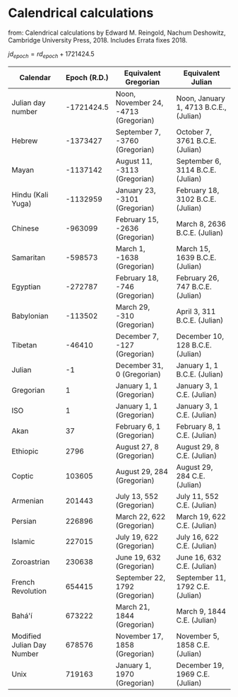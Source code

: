 # Calendrical calculations

from: Calendrical calculations by Edward M. Reingold, Nachum Deshowitz, Cambridge University Press, 2018.
Includes Errata fixes 2018.

$jd_{epoch} = rd_{epoch} + 1721424.5$

| Calendar                   | Epoch (R.D.) | Equivalent Gregorian                 | Equivalent Julian                      |
|----------------------------|--------------|--------------------------------------|----------------------------------------|
| Julian day number          | -1721424.5   | Noon, November 24, -4713 (Gregorian) | Noon, January 1, 4713 B.C.E., (Julian) |
| Hebrew                     | -1373427     | September 7, -3760 (Gregorian)       | October 7, 3761 B.C.E. (Julian)        |
| Mayan                      | -1137142     | August 11, -3113 (Gregorian)         | September 6, 3114 B.C.E. (Julian)      |
| Hindu (Kali Yuga)          | -1132959     | January 23, -3101 (Gregorian)        | February 18, 3102 B.C.E. (Julian)      |
| Chinese                    | -963099      | February 15, -2636 (Gregorian)       | March 8, 2636 B.C.E. (Julian)          |
| Samaritan                  | -598573      | March 1, -1638 (Gregorian)           | March 15, 1639 B.C.E. (Julian)         |
| Egyptian                   | -272787      | February 18, -746 (Gregorian)        | February 26, 747 B.C.E. (Julian)       |
| Babylonian                 | -113502      | March 29, -310 (Gregorian)           | April 3, 311 B.C.E. (Julian)           |
| Tibetan                    | -46410       | December 7, -127 (Gregorian)         | December 10, 128 B.C.E. (Julian)       |
| Julian                     | -1           | December 31, 0 (Gregorian)           | January 1, 1 B.C.E. (Julian)           |
| Gregorian                  | 1            | January 1, 1 (Gregorian)             | January 3, 1 C.E. (Julian)             |
| ISO                        | 1            | January 1, 1 (Gregorian)             | January 3, 1 C.E. (Julian)             |
| Akan                       | 37           | February 6, 1 (Gregorian)            | February 8, 1 C.E. (Julian)            |
| Ethiopic                   | 2796         | August 27, 8 (Gregorian)             | August 29, 8 C.E. (Julian)             |
| Coptic                     | 103605       | August 29, 284 (Gregorian)           | August 29, 284 C.E. (Julian)           |
| Armenian                   | 201443       | July 13, 552 (Gregorian)             | July 11, 552 C.E. (Julian)             |
| Persian                    | 226896       | March 22, 622 (Gregorian)            | March 19, 622 C.E. (Julian)            |
| Islamic                    | 227015       | July 19, 622 (Gregorian)             | July 16, 622 C.E. (Julian)             |
| Zoroastrian                | 230638       | June 19, 632 (Gregorian)             | June 16, 632 C.E. (Julian)             |
| French Revolution          | 654415       | September 22, 1792 (Gregorian)       | September 11, 1792 C.E. (Julian)       |
| Bahá'í                     | 673222       | March 21, 1844 (Gregorian)           | March 9, 1844 C.E. (Julian)            |
| Modified Julian Day Number | 678576       | November 17, 1858 (Gregorian)        | November 5, 1858 C.E. (Julian)         |
| Unix                       | 719163       | January 1, 1970 (Gregorian)          | December 19, 1969 C.E. (Julian)        |
